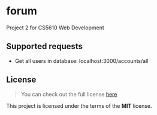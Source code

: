 # forum

Project 2 for CS5610 Web Development

## Supported requests

- Get all users in database: localhost:3000/accounts/all

## License

> You can check out the full license [here](/LICENSE)

This project is licensed under the terms of the **MIT** license.
